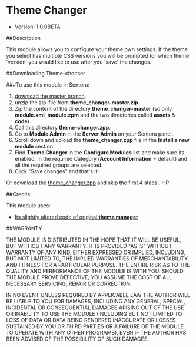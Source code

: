 Theme Changer
=============

* Version: 1.0.0BETA

##Description

This module allows you to configure your theme own settings. If the theme you select has multiple CSS versions you will be prompted for which theme 'version' you would like to use after you 'save' the changes.

##Downloading Theme-chooser

###To use this module in Sentora:
1. [download the master branch](https://github.com/auxio/theme_changer/archive/master.zip).
2. unzip the zip-file from **theme_changer-master.zip**.
3. Zip the content of the directory **theme_changer-master** (so only **module.xml**, **module.zpm** and the two directories called **assets** & **code**).
4. Call this directory **theme-changer.zpp**.
5. Go to **Module Admin** in the **Server Admin** on your Sentora panel.
6. Scroll down and upload the **theme_changer.zpp** file in the **Install a new module** section.
7. Find **Theme Changer** in the **Configure Modules** list and make sure its enabled, in the required Category (**Account Information** = default) and all the required groups are selected.
8. Click "Save changes" and that's it!

Or download the [theme_changer.zpp](https://github.com/auxio/theme_changer/raw/master/theme_changer.zpp) and skip the first 4 staps.. :-P

##Credits

This module uses:
* [Its slightly altered code of original **theme manager**](https://github.com/sentora/sentora-core/tree/master/modules/theme_manager)


##WARRANTY

THE MODULE IS DISTRIBUTED IN THE HOPE THAT IT WILL BE USEFUL, BUT WITHOUT ANY WARRANTY. 
IT IS PROVIDED "AS IS" WITHOUT WARRANTY OF ANY KIND, EITHER EXPRESSED OR IMPLIED, INCLUDING, BUT NOT LIMITED TO, THE IMPLIED WARRANTIES OF MERCHANTABILITY AND FITNESS FOR A PARTICULAR PURPOSE. 
THE ENTIRE RISK AS TO THE QUALITY AND PERFORMANCE OF THE MODULE IS WITH YOU. 
SHOULD THE MODULE PROVE DEFECTIVE, YOU ASSUME THE COST OF ALL NECESSARY SERVICING, REPAIR OR CORRECTION.

IN NO EVENT UNLESS REQUIRED BY APPLICABLE LAW THE AUTHOR WILL BE LIABLE TO YOU FOR DAMAGES, 
INCLUDING ANY GENERAL, SPECIAL, INCIDENTAL OR CONSEQUENTIAL DAMAGES ARISING OUT OF THE USE OR INABILITY TO USE THE MODULE 
(INCLUDING BUT NOT LIMITED TO LOSS OF DATA OR DATA BEING RENDERED INACCURATE OR LOSSES SUSTAINED BY YOU OR THIRD PARTIES OR A FAILURE OF THE MODULE TO OPERATE WITH ANY OTHER PROGRAMS), 
EVEN IF THE AUTHOR HAS BEEN ADVISED OF THE POSSIBILITY OF SUCH DAMAGES.